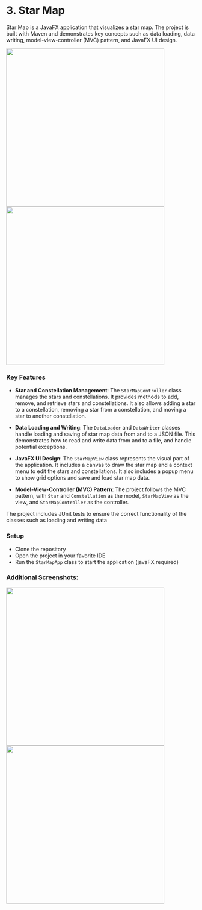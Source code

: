 # 3. Star Map

Star Map is a JavaFX application that visualizes a star map. The project is built with Maven and demonstrates key concepts such as data loading, data writing, model-view-controller (MVC) pattern, and JavaFX UI design.

<img src="https://github.com/DanielBros1/StarMap/assets/112472952/a2fe6e6f-b2e7-45f6-a866-c0ea6812b6b7" width="420">
<img src="https://github.com/DanielBros1/StarMap/assets/112472952/ad942a55-0fa5-4a55-9cb5-f64d8a69dde4" width="420">


### Key Features

- **Star and Constellation Management**: The `StarMapController` class manages the stars and constellations. It provides methods to add, remove, and retrieve stars and constellations. It also allows adding a star to a constellation, removing a star from a constellation, and moving a star to another constellation.

- **Data Loading and Writing**: The `DataLoader` and `DataWriter` classes handle loading and saving of star map data from and to a JSON file. This demonstrates how to read and write data from and to a file, and handle potential exceptions.

- **JavaFX UI Design**: The `StarMapView` class represents the visual part of the application. It includes a canvas to draw the star map and a context menu to edit the stars and constellations. It also includes a popup menu to show grid options and save and load star map data.

- **Model-View-Controller (MVC) Pattern**: The project follows the MVC pattern, with `Star` and `Constellation` as the model, `StarMapView` as the view, and `StarMapController` as the controller.

The project includes JUnit tests to ensure the correct functionality of the classes such as loading and writing data

### Setup
- Clone the repository
- Open the project in your favorite IDE
- Run the `StarMapApp` class to start the application (javaFX required)

### Additional Screenshots:

<img src="https://github.com/DanielBros1/StarMap/assets/112472952/d2c09ef1-4cb0-4a2e-b175-770531580f79" width="420">
<img src="https://github.com/DanielBros1/StarMap/assets/112472952/16451141-f802-4a57-82ef-1dae0bdca02d" width="420">


